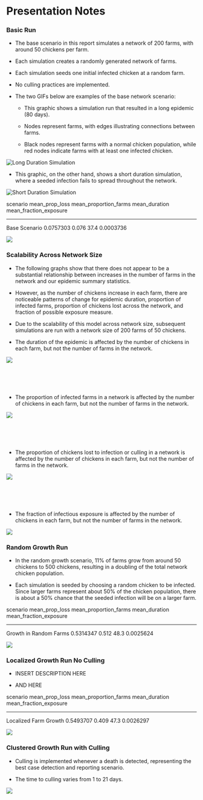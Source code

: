 # Presentation Notes



### Basic Run

- The base scenario in this report simulates a network of 200 farms, with around 50 chickens per farm. 

- Each simulation creates a randomly generated network of farms.

- Each simulation seeds one initial infected chicken at a random farm. 

- No culling practices are implemented.



- The two GIFs below are examples of the base network scenario:

  - This graphic shows a simulation run that resulted in a long epidemic (80 days). 
  
  - Nodes represent farms, with edges illustrating connections between farms. 

  - Black nodes represent farms with a normal chicken population, while red nodes indicate farms
  with at least one infected chicken. 
  
  


![Long Duration Simulation](/home/royce/metaflu/inst/rome-presentation/base_high_dur_sim.gif)


  - This graphic, on the other hand, shows a short duration simulation, where a seeded infection fails to spread throughout the network. 

![Short Duration Simulation](/home/royce/metaflu/inst/rome-presentation/base_low_dur_sim.gif) 



scenario         mean_prop_loss   mean_proportion_farms   mean_duration   mean_fraction_exposure
--------------  ---------------  ----------------------  --------------  -----------------------
Base Scenario         0.0757303                   0.076            37.4                0.0003736

![](presentation_file_files/figure-html/visualize-basic-1.png)<!-- -->

### Scalability Across Network Size

- The following graphs show that there does not appear to be a substantial relationship between increases in the number of farms in the network and our epidemic summary statistics. 

- However, as the number of chickens increase in each farm, there are noticeable patterns of change for epidemic duration, proportion of infected farms, proportion of chickens lost across the network, and fraction of possible exposure measure. 

- Due to the scalability of this model across network size, subsequent simulations are run with a network size of 200 farms of 50 chickens. 

- The duration of the epidemic is affected by the number of chickens in each farm, but not the number of farms in the network.

![](presentation_file_files/figure-html/load-netsize-experiment-1.png)<!-- -->
<br>
<br>
<br>
<br>
<br>

- The proportion of infected farms in a network is affected by the number of chickens in each farm, but not the number of farms in the network. 

![](presentation_file_files/figure-html/proportion-infected-farms-1.png)<!-- -->
<br>
<br>
<br>
<br>
<br>

- The proportion of chickens lost to infection or culling in a network is affected by the number of chickens in each farm, but not the number of farms in the network. 

![](presentation_file_files/figure-html/proportion-loss-1.png)<!-- -->
<br>
<br>
<br>
<br>
<br>

- The fraction of infectious exposure is affected by the number of chickens in each farm, but not the number of farms in the network. 


![](presentation_file_files/figure-html/measure-prop-1.png)<!-- -->

### Random Growth Run

- In the random growth scenario, 11% of farms grow from around 50 chickens to 500 chickens, resulting in a doubling of the total network chicken population. 

- Each simulation is seeded by choosing a random chicken to be infected. Since larger farms represent about 50% of the chicken population, there is about a 50% chance that the seeded infection will be on a larger farm.


scenario                  mean_prop_loss   mean_proportion_farms   mean_duration   mean_fraction_exposure
-----------------------  ---------------  ----------------------  --------------  -----------------------
Growth in Random Farms         0.5314347                   0.512            48.3                0.0025624

![](presentation_file_files/figure-html/visualize-gnc-1.png)<!-- -->

### Localized Growth Run No Culling

- INSERT DESCRIPTION HERE

- AND HERE


scenario                 mean_prop_loss   mean_proportion_farms   mean_duration   mean_fraction_exposure
----------------------  ---------------  ----------------------  --------------  -----------------------
Localized Farm Growth         0.5493707                   0.409            47.3                0.0026297


![](presentation_file_files/figure-html/visualize-gncr-1.png)<!-- -->



### Clustered Growth Run with Culling

- Culling is implemented whenever a death is detected, representing the best case detection and reporting scenario.

- The time to culling varies from 1 to 21 days.

![](presentation_file_files/figure-html/culling-graphs-1.png)<!-- -->

